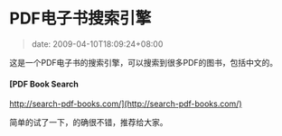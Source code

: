 # PDF电子书搜索引擎
>date: 2009-04-10T18:09:24+08:00


这是一个PDF电子书的搜索引擎，可以搜索到很多PDF的图书，包括中文的。


#### [PDF Book Search
http://search-pdf-books.com/](http://search-pdf-books.com/)


简单的试了一下，的确很不错，推荐给大家。


